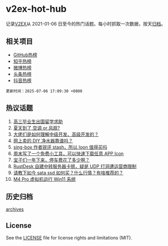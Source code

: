 # v2ex-hot-hub

 记录[V2EX](https://www.v2ex.com/)从 2021-01-06 日至今的热门话题。每小时抓取一次数据，按天[归档](archives)。
 
 ## 相关项目

- [GitHub热榜](https://github.com/snaildev/github-hot-hub)
- [知乎热榜](https://github.com/snaildev/zhihu-hot-hub)
- [微博热榜](https://github.com/snaildev/weibo-hot-hub)
- [头条热榜](https://github.com/snaildev/toutiao-hot-hub)
- [抖音热榜](https://github.com/snaildev/douyin-hot-hub)


 `更新时间：2025-07-06 17:09:30 +0800`

## 热议话题

1. [高三毕业生出国留学求助](https://www.v2ex.com/t/1143223)
1. [夏天到了,空调 or 风扇?](https://www.v2ex.com/t/1143212)
1. [大佬们是如何理解中级开发、高级开发的？](https://www.v2ex.com/t/1143213)
1. [网上卖的 DIY 净水器靠谱吗？](https://www.v2ex.com/t/1143286)
1. [sing-box 作者锐评 stash，所以 loon 值得买吗](https://www.v2ex.com/t/1143297)
1. [周末写了一个免费小工具，可以快速下载任意 APP Icon](https://www.v2ex.com/t/1143287)
1. [宝子们一年下来，停车费花了多少啊？](https://www.v2ex.com/t/1143257)
1. [RustDesk 自建中转服务器卡顿，疑是 UDP 打洞遭运营商限制](https://www.v2ex.com/t/1143224)
1. [请教下如今 sata ssd 如何买？什么行情？有啥推荐的？](https://www.v2ex.com/t/1143234)
1. [M4 Pro 虚拟机运行 Win11 系统](https://www.v2ex.com/t/1143284)

## 历史归档

[archives](archives)

## License

See the [LICENSE](LICENSE) file for license rights and limitations (MIT).
